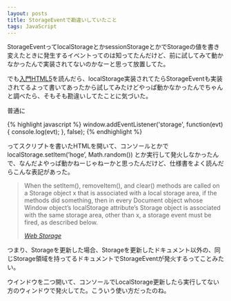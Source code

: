 ```yaml
---
layout: posts
title: StorageEventで勘違いしていたこと
tags: JavaScript
---
```


StorageEventってlocalStorageとかsessionStorageとかでStorageの値を書き変えたときに発生するイベントってのは知ってたんだけど、前に試してみて動かなかったんで実装されてないのかなーと思って放置してた。

でも[入門HTML5](http://amzn.to/m2MDro)を読んだら、localStorage実装されてたらStorageEventも実装されてるよって書いてあったから試してみたけどやっぱ動かなかったんでちゃんと調べたら、そもそも勘違いしてたことに気づいた。

普通に

{% highlight javascript %}
window.addEventListener('storage', function(evt) {
    console.log(evt);
}, false);
{% endhighlight %}

ってスクリプトを書いたHTMLを開いて、コンソールとかで localStorage.setItem(’hoge’, Math.random()) とか実行して発火しなかったんで、なんだよやっぱ動かねーじゃねーかと思ったんだけど、仕様書をよく読んだらこんな表記があった。

> When the setItem(), removeItem(), and clear() methods are called on a Storage object x that is associated with a local storage area, if the methods did something, then in every Document object whose Window object’s localStorage attribute’s Storage object is associated with the same storage area, other than x, a storage event must be fired, as described below.
> 
> <cite><a href="http://www.w3.org/TR/2011/CR-webstorage-20111208/#localStorageEvent">Web Storage</a></cite>

つまり、Storageを更新した場合、Storageを更新したドキュメント以外の、同じStorage領域を持ってるドキュメントでStorageEventが発火するってことみたい。

ウインドウを二つ開いて、コンソールでLocalStorage更新したら実行してない方のウィンドウで発火してた。こういう使い方だったのね。
